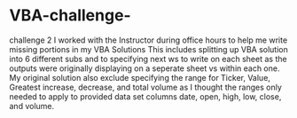 # VBA-challenge-
challenge 2
I worked with the Instructor during office hours to help me write missing portions in my VBA Solutions
This includes splitting up VBA solution into 6 different subs and to specifying next ws to write on each sheet as the outputs were originally displaying on a seperate sheet vs within each one.
My original solution also exclude specifying the range for Ticker, Value, Greatest increase, decrease, and total volume as I thought the ranges only needed to apply to provided data set columns date, open, high, low, close, and volume.